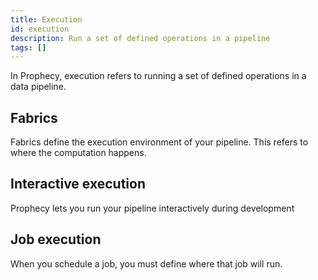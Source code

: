 ```yaml
---
title: Execution
id: execution
description: Run a set of defined operations in a pipeline
tags: []
---
```


In Prophecy, execution refers to running a set of defined operations in a data pipeline. 

## Fabrics

Fabrics define the execution environment of your pipeline. This refers to where the computation happens.

## Interactive execution

Prophecy lets you run your pipeline interactively during development

## Job execution

When you schedule a job, you must define where that job will run. 